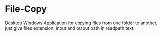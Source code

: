 # File-Copy
Desktop Windows Application for copying files from one folder to another, just give files extension, input and output path in readpath.text. 
